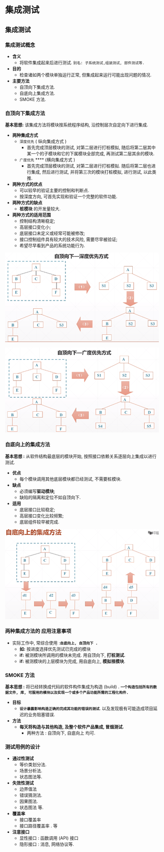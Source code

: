 # 集成测试

## 集成测试

### 集成测试概念

* **含义**
  * 将软件集成起来后进行测试.  `别名: 子系统测试,组装测试, 部件测试等.`
* **目的**
  * 检查诸如两个模块单独运行正常, 但集成起来运行可能出现问题的情况.
* **主要方法**
  * 自顶向下集成方法.
  * 自底向上集成方法.
  * SMOKE 方法.

### 自顶向下集成方法

**基本思想:**  该集成方法将模块按系统程序结构, 沿控制层次自定向下进行集成.

* **两种集成方式**
  * `深度优先`  \( 纵向集成方式 \)
    * 首先完成顶层模块的测试, 对第二层进行打桩模拟, 随后将第二层其中某一个的子模块和它的下属模块全部完成, 再测试第二层其余的模块.
  * `广度优先` ****  \(横向集成方式 \)
    * 首先完成顶层模块的测试, 对第二层进行打桩模拟. 随后将第二层也进行集成, 然后进行测试, 并将第三次的模块打桩模拟, 进行测试,  以此类推.
* **两种方式的优点**
  * 可以较早的验证主要的控制和判断点. 
  * 按深度方向, 可首先实现和验证一个完整的软件功能.
* **两种方式的缺点**
  * **桩模块** 的开发量较大.
* **两种方式的适用范围**
  * 控制结构清晰稳定;
  * 高层接口变化小;
  * 底层接口未定义或经常可能被修改;
  * 接口控制组件具有较大的技术风险, 需要尽早被验证;
  * 希望尽早看到产品的系统功能行为.

![&#x6DF1;&#x5EA6;&#x4F18;&#x5148;&#x65B9;&#x5F0F;&#x7684;&#x96C6;&#x6210;&#x65B9;&#x6CD5;](../.gitbook/assets/image%20%28227%29.png)

![&#x5E7F;&#x5EA6;&#x4F18;&#x5148;&#x65B9;&#x5F0F;](../.gitbook/assets/image%20%2828%29.png)

### 自底向上的集成方法

**基本思想  :**  从软件结构最底层的模块开始, 按照接口依赖关系逐层向上集成以进行测试.

* **优点**
  * 每个模块调用其他底层模块都已经测试, 不需要桩模块.
* **缺点**
  * 必须编写**驱动模块**;
  * 缺陷的隔离和定位不如自顶向下.
* **适用**
  * 底层接口比较稳定;
  * 高层接口变化比较频繁;
  * 底层组件较早被完成.

![&#x81EA;&#x5E95;&#x5411;&#x4E0A;&#x7684;&#x96C6;&#x6210;&#x65B9;&#x6CD5;](../.gitbook/assets/image%20%2867%29.png)

### 两种集成方法的 应用注意事项

* 实际工作中, 常综合使用 :**`自底向上, 自顶向下 .`**
  * **如:**   按进度选择优先测试已完成的模块
  * **if:**  被测模块所调用的模块未完成.  用自顶向下,  **打桩测试.**
  * **if:**  被测模块的上层模块为完成,  用自底向上,  **模拟根模块**.



### SMOKE 方法

**基本思想 :**  将已经转换成代码的软件构件集成为构造 \(build\) .  **`一个构造包括所有的数据文件, 库, 可服用的模块以及实现一个或多个产品功能所需的工程化构件.`**

* **目标**
  * **`设计暴露影响构造正确的完成其功能的错误的测试`**.  以及发现极有可能造成项目延迟的业务阻塞错误.
* **方法**
  * **每天将构造与其他构造,  及整个软件产品集成, 冒烟测试.**  
    * 两种方法 : 自顶向下, 自底向上   均可.



### 测试用例的设计

* **通过性测试**
  * 等价类划分法.
  * 场景分析法.
  * 状态图法等.
* **失效性测试**
  * 边界值法
  * 错误猜测法.
  * 因果图法.
  * 状态图法 等.
* **覆盖率**
  * 接口覆盖率
  * 接口路径覆盖率 . 等
* **注意接口**
  * 显性接口 : 函数调用 \(API\)  接口
  * 隐形接口 : 消息,  网络协议等.



